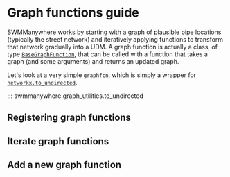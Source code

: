 # Graph functions guide

SWMManywhere works by starting with a graph of plausible pipe locations
(typically the street network) and iteratively applying functions to transform
that network gradually into a UDM. A graph function is actually a class, of type
[`BaseGraphFunction`](reference-graph-utilities.md#BaseGraphFunction), that can
be called with a function that takes a graph (and some arguments) and returns
an updated graph.

Let's look at a very simple `graphfcn`, which is simply a wrapper for
[`networkx.to_undirected`](https://networkx.org/documentation/stable/reference/classes/generated/networkx.DiGraph.to_undirected.html).

::: swmmanywhere.graph_utilities.to_undirected

## Registering graph functions

## Iterate graph functions

## Add a new graph function
